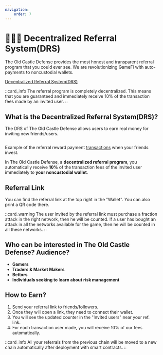 ```yaml
---
navigation:
    order: 7
---
```


# 🧑‍🤝‍🧑 Decentralized Referral System(DRS)

<p>The Old Castle Defense provides the most honest and transparent referral program that you could ever 
see. We are revolutionizing GameFi with auto-payments to noncustodial wallets.</p>

<div>

<a href="https://theoldcastle.xyz/{blockchain}/{token}/referral" target="_blanc" class="doc-link">Decentralized Referral System(DRS)</a>
</div>

::card_info
The referral program is completely decentralized. This means that you are guaranteed and immediately 
receive 10% of the transaction fees made by an invited user.
::

## What is the Decentralized Referral System(DRS)?

<div>

The DRS of The Old Castle Defense allows users to earn real money for inviting new friends/users.
</div>

<div>

<img src="/assets/docs/.gitbook/assets/drs_transaction_{blockchain}_{token}.png" alt="">
<p>Example of the referral reward payment <a href="{transactions}" target="_blanc" class="doc-link">transactions</a> when your friends invest.</p>
</div>

<div>

In The Old Castle Defense, a **decentralized referral program**, you automatically receive **10%** of the 
transaction fees of the invited user immediately to **your noncustodial wallet**.
</div>

## Referral Link

<div>

You can find the referral link at the top right in the "Wallet". You can also print a QR code there.
<img src="/assets/docs/.gitbook/assets/drs_referral_link.png" alt="">
</div>

::card_warning
The user invited by the referral link must purchase a fraction attack in the right network, then he will 
be counted. If a user has bought an attack in all the networks available for the game, then he will be 
counted in all these networks.
::

## Who can be interested in The Old Castle Defense? Audience?

<div>

* **Gamers**
* **Traders & Market Makers**
* **Bettors**
* **Individuals seeking to learn about risk management**
</div>

## How to Earn?

<div>

1. Send your referral link to friends/followers.
2. Once they will open a link, they need to connect their wallet.
3. You will see the updated counter in the "Invited users" near your ref. link.
4. For each transaction user made, you will receive 10% of our fees automatically.
</div>

::card_info
All your referrals from the previous chain will be moved to a new chain automatically after deployment 
with smart contracts.
::